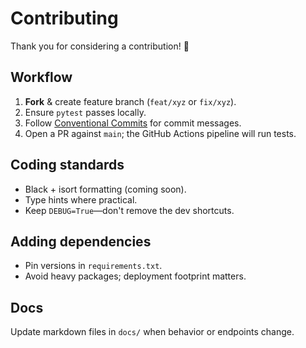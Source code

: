 # Contributing

Thank you for considering a contribution! :tada:

## Workflow
1. **Fork** & create feature branch (`feat/xyz` or `fix/xyz`).
2. Ensure `pytest` passes locally.
3. Follow [Conventional Commits](https://www.conventionalcommits.org/) for commit messages.
4. Open a PR against `main`; the GitHub Actions pipeline will run tests.

## Coding standards
* Black + isort formatting (coming soon).
* Type hints where practical.
* Keep `DEBUG=True`—don't remove the dev shortcuts.

## Adding dependencies
* Pin versions in `requirements.txt`.
* Avoid heavy packages; deployment footprint matters.

## Docs
Update markdown files in `docs/` when behavior or endpoints change. 
